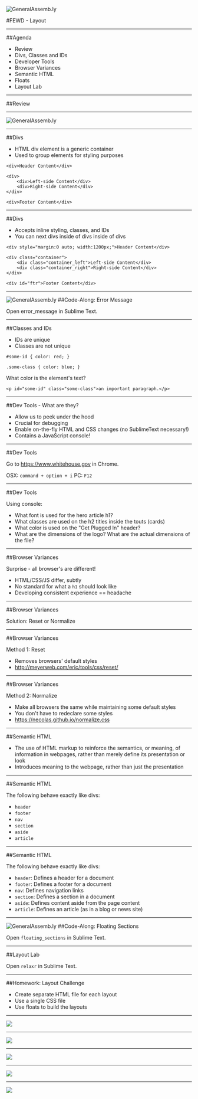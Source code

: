 ![GeneralAssemb.ly](../../img/icons/FEWD_Logo.png)

#FEWD - Layout

---

##Agenda

*	Review
*	Divs, Classes and IDs
* Developer Tools
* Browser Variances
*	Semantic HTML
*	Floats
*	Layout Lab

---

##Review

---

![GeneralAssemb.ly](../Assignment/layout_challenge_starter/png/layouts_Page_1.png)

---

##Divs

* HTML div element is a generic container
* Used to group elements for styling purposes

```
<div>Header Content</div>

<div>
    <div>Left-side Content</div>
    <div>Right-side Content</div>
</div>

<div>Footer Content</div>
```

---

##Divs

* Accepts inline styling, classes, and IDs
* You can next divs inside of divs inside of divs

```
<div style="margin:0 auto; width:1200px;">Header Content</div>

<div class="container">
    <div class="container_left">Left-side Content</div>
    <div class="container_right">Right-side Content</div>
</div>

<div id="ftr">Footer Content</div>
```

---

![GeneralAssemb.ly](../../img/icons/code_along.png)
##Code-Along: Error Message

Open error_message in Sublime Text.

---

##Classes and IDs

* IDs are unique
* Classes are not unique

```
#some-id { color: red; }

.some-class { color: blue; }
```

What color is the element's text?

```
<p id="some-id" class="some-class">an important paragraph.</p>
```

---

##Dev Tools - What are they?

* Allow us to peek under the hood
* Crucial for debugging
* Enable on-the-fly HTML and CSS changes (no SublimeText necessary!)
* Contains a JavaScript console!

---

##Dev Tools

Go to https://www.whitehouse.gov in Chrome.

OSX: ```command + option + i```
PC: ```F12```

---

##Dev Tools

Using console:
* What font is used for the hero article h1?
* What classes are used on the h2 titles inside the touts (cards)
* What color is used on the "Get Plugged In" header?
* What are the dimensions of the logo? What are the actual dimensions of the file?

---

##Browser Variances

Surprise - all browser's are different!
* HTML/CSS/JS differ, subtly
* No standard for what a ```h1``` should look like
* Developing consistent experience == headache

---

##Browser Variances

Solution: Reset or Normalize

---

##Browser Variances

Method 1: Reset

* Removes browsers' default styles
* http://meyerweb.com/eric/tools/css/reset/

---

##Browser Variances

Method 2: Normalize

* Make all browsers the same while maintaining some default styles
* You don't have to redeclare some styles
* https://necolas.github.io/normalize.css

---

##Semantic HTML

* The use of HTML markup to reinforce the semantics, or meaning, of information in webpages, rather than merely define its presentation or look
* Introduces meaning to the webpage, rather than just the presentation

---

##Semantic HTML

The following behave exactly like divs:

* ```header```
* ```footer```
* ```nav```
* ```section```
* ```aside```
* ```article```

---

##Semantic HTML

The following behave exactly like divs:

* ```header```: Defines a header for a document
* ```footer```: Defines a footer for a document
* ```nav```: Defines navigation links
* ```section```: Defines a section in a document
* ```aside```: Defines content aside from the page content
* ```article```: Defines an article (as in a blog or news site)

---

![GeneralAssemb.ly](../../img/icons/code_along.png)
##Code-Along: Floating Sections

Open ```floating_sections``` in Sublime Text.

---

##Layout Lab

Open ```relaxr``` in Sublime Text.

---

##Homework: Layout Challenge

* Create separate HTML file for each layout
* Use a single CSS file
* Use floats to build the layouts

---

![](../Assignment/layout_challenge_starter/png/layouts_Page_1.png)

---

![](../Assignment/layout_challenge_starter/png/layouts_Page_2.png)

---

![](../Assignment/layout_challenge_starter/png/layouts_Page_3.png)

---

![](../Assignment/layout_challenge_starter/png/layouts_Page_4.png)

---

![](../Assignment/layout_challenge_starter/png/layouts_Page_5.png)